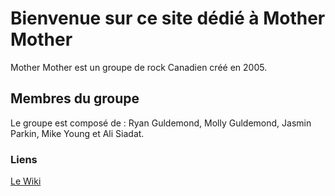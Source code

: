 # Bienvenue sur ce site dédié à Mother Mother
Mother Mother est un groupe de rock Canadien créé en 2005.
## Membres du groupe
Le groupe est composé de : Ryan Guldemond, Molly Guldemond, Jasmin Parkin, Mike Young et Ali Siadat.
### Liens
[Le Wiki](https://fr.wikipedia.org/wiki/Mother_Mother)
